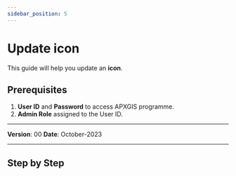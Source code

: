 ```yaml
---
sidebar_position: 5
---
```


# Update icon

This guide will help you update an **icon**.

## **Prerequisites**
1.	**User ID** and **Password** to access APXGIS programme.
2.	**Admin Role** assigned to the User ID.

------------

**Version**: 00
**Date**: October-2023

------------
## **Step by Step**